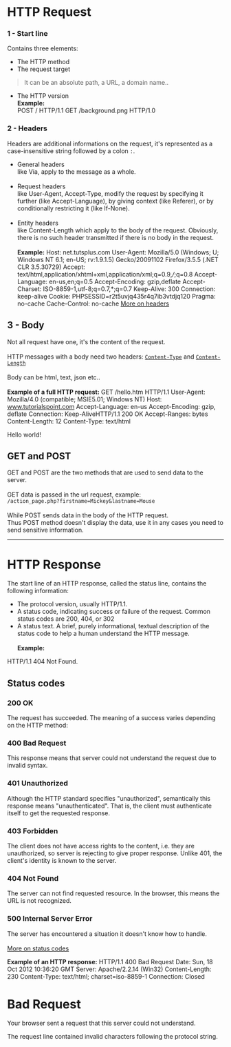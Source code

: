 # HTTP Request

### 1 - Start line
Contains three elements:<br>
-  The HTTP method<br>
-  The request target<br>
> It can be an absolute path, a URL, a domain name..
-  The HTTP version<br>
__Example:__<br>
POST / HTTP/1.1
GET /background.png HTTP/1.0
### 2 - Headers
Headers are additional informations on the request, it's represented as a case-insensitive string followed by a colon `:`.
-  General headers <br>
like Via, apply to the message as a whole.<br><br>
-  Request headers<br>
like User-Agent, Accept-Type, modify the request by specifying it further (like Accept-Language), by giving context (like Referer), or by conditionally restricting it (like If-None).<br><br>
-  Entity headers<br>
like Content-Length which apply to the body of the request. Obviously, there is no such header transmitted if there is no body in the request.<br><br>
__Example:__
Host: net.tutsplus.com
User-Agent: Mozilla/5.0 (Windows; U; Windows NT 6.1; en-US; rv:1.9.1.5) Gecko/20091102 Firefox/3.5.5 (.NET CLR 3.5.30729)
Accept: text/html,application/xhtml+xml,application/xml;q=0.9,*/*;q=0.8
Accept-Language: en-us,en;q=0.5
Accept-Encoding: gzip,deflate
Accept-Charset: ISO-8859-1,utf-8;q=0.7,*;q=0.7
Keep-Alive: 300
Connection: keep-alive
Cookie: PHPSESSID=r2t5uvjq435r4q7ib3vtdjq120
Pragma: no-cache
Cache-Control: no-cache
<a href="https://developer.mozilla.org/en-US/docs/Web/HTTP/Headers">More on headers</a>

## 3 - Body
Not all request have one, it's the content of the request.<br><Br>
HTTP messages with a body need two headers: <a href="/en-US/docs/Web/HTTP/Headers/Content-Type" title="The Content-Type entity header is used to indicate the media type of the resource."><code>Content-Type</code></a> and <a href="/en-US/docs/Web/HTTP/Headers/Content-Length" title="The Content-Length entity header indicates&nbsp;the size of the entity-body, in bytes, sent to the recipient."><code>Content-Length</code></a> <br><Br>
Body can be html, text, json etc..<Br><Br>
__Example of a full HTTP request:__
GET /hello.htm HTTP/1.1
User-Agent: Mozilla/4.0 (compatible; MSIE5.01; Windows NT)
Host: www.tutorialspoint.com
Accept-Language: en-us
Accept-Encoding: gzip, deflate
Connection: Keep-AliveHTTP/1.1 200 OK
Accept-Ranges: bytes
Content-Length: 12
Content-Type: text/html

Hello world!
## GET and POST
GET and POST are the two methods that are used to send data to the server.<br>
<br>
GET data is passed in the url request, example:<br>
`/action_page.php?firstname=Mickey&lastname=Mouse`<br>
<Br>
While POST sends data in the body of the HTTP request.<br>
Thus POST method doesn't display the data, use it in any cases you need to send sensitive information.

***
# HTTP Response

The start line of an HTTP response, called the status line, contains the following information:<br>

-  The protocol version, usually HTTP/1.1.
-  A status code, indicating success or failure of the request. Common status codes are 200, 404, or 302
-  A status text. A brief, purely informational, textual description of the status code to help a human understand the HTTP message.<br><br>
__Example:__

HTTP/1.1 404 Not Found.
## Status codes

### 200 OK
The request has succeeded. The meaning of a success varies depending on the HTTP method:

### 400 Bad Request
This response means that server could not understand the request due to invalid syntax.
 
### 401 Unauthorized
Although the HTTP standard specifies "unauthorized", semantically this response means "unauthenticated". That is, the client must authenticate itself to get the requested response.

### 403 Forbidden
The client does not have access rights to the content, i.e. they are unauthorized, so server is rejecting to give proper response. Unlike 401, the client's identity is known to the server.

### 404 Not Found
The server can not find requested resource. In the browser, this means the URL is not recognized. 

### 500 Internal Server Error
The server has encountered a situation it doesn't know how to handle.
<br>
<br>
<a href="https://developer.mozilla.org/en-US/docs/Web/HTTP/Status">More on status codes</a>

__Example of an HTTP response:__
HTTP/1.1 400 Bad Request
Date: Sun, 18 Oct 2012 10:36:20 GMT
Server: Apache/2.2.14 (Win32)
Content-Length: 230
Content-Type: text/html; charset=iso-8859-1
Connection: Closed

  
<!DOCTYPE HTML PUBLIC "-//IETF//DTD HTML 2.0//EN">
<html>
<head>
   <title>400 Bad Request</title>
</head>
<body>
   <h1>Bad Request</h1>
   <p>Your browser sent a request that this server could not understand.</p>
   <p>The request line contained invalid characters following the protocol string.</p>
</body>
</html>